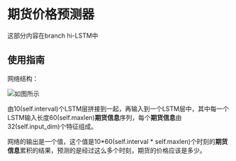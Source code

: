 # 期货价格预测器

这部分内容在branch hi-LSTM中
## 使用指南

网络结构：

![如图所示](https://github.com/CodePothunter/SteelTrader/model.png)

由10(self.interval)个LSTM层拼接到一起，再输入到一个LSTM层中，其中每一个LSTM输入长度60(self.maxlen)**期货信息**序列，每个**期货信息**由32(self.input_dim)个特征组成。

网络的输出是一个值，这个值是10*60(self.interval * self.maxlen)个时刻的**期货信息**累积的结果，预测的是经过这么多个时刻，期货的价格应该是多少。

